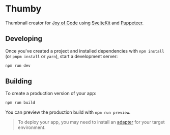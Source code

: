 # Thumby

Thumbnail creator for [Joy of Code](https://www.youtube.com/c/joyofcodedev/videos) using [SvelteKit](https://kit.svelte.dev/) and [Puppeteer](https://github.com/puppeteer/puppeteer).

## Developing

Once you've created a project and installed dependencies with `npm install` (or `pnpm install` or `yarn`), start a development server:

```bash
npm run dev
```

## Building

To create a production version of your app:

```bash
npm run build
```

You can preview the production build with `npm run preview`.

> To deploy your app, you may need to install an [adapter](https://kit.svelte.dev/docs#adapters) for your target environment.
